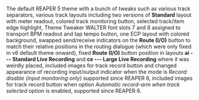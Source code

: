 The default REAPER 5 theme with a bunch of tweaks such as various track separators, various track layouts including two versions of **Standard** layout with meter readout, colored track monitoring button, selected track/item edge highlight, Theme Tweaker WALTER font slots 7 and 8 assigned to transport BPM readout and tap tempo button, one ECP layout with colored background, swapped send/receive indicators on the **Route (I/O)** button to match their relative positions in the routing dialogue (which were only fixed in v6 default theme onward), fixed **Route (I/O)** button position in layouts **ai --- Standard Live Recording** and **ce --- Large Live Recording** where it was weirdly placed, included images for track record button and changed appearance of recording input/output indicator when the mode is *Record: disable (input monitoring only)* supported since REAPER 6, included images for track record button when option *Automatic record-arm when track selected* option is enabled, supported since REAPER 6.
